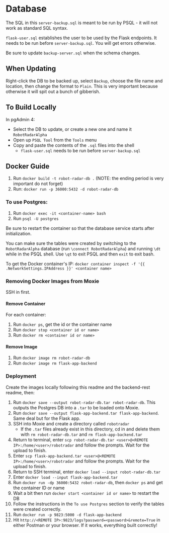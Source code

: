 # Database
The SQL in this `server-backup.sql` is meant to be run by PSQL - it will not work as 
standard SQL syntax. 

`flask-user.sql` establishes the user to be used by the Flask endpoints.  It needs to be run 
before `server-backup.sql`.  You will get errors otherwise.

Be sure to update `backup-server.sql` when the schema changes.

## When Updating
Right-click the DB to be backed up, select `Backup`, choose the file name and
location, then change the format to `Plain`.  This is very important because
otherwise it will spit out a bunch of gibberish. 

## To Build Locally
In pgAdmin 4:
- Select the DB to update, or create a new one and name it `RobotRadarAlpha`
- Open up `PSQL Tool` from the `Tools` menu
- Copy and paste the contents of the `.sql` files into the shell
  - `flask-user.sql` needs to be run before `server-backup.sql`

## Docker Guide 
1. Run `docker build -t robot-radar-db .`
(NOTE: the ending period is very important do not forget)
2. Run: `docker run -p 36000:5432 -d robot-radar-db`

### To use Postgres:
1. Run `docker exec -it <container-name> bash`
2. Run `psql -U postgres`

Be sure to restart the container so that the database service
starts after initialization.

You can make sure the tables were created by switching to the `RobotRadarAlpha`
database (run `\connect RobotRadarAlpha`) and running `\dt` while in the PSQL shell.
Use `\qt` to exit PSQL and then `exit` to exit bash.

To get the Docker container's IP:
`docker container inspect -f '{{ .NetworkSettings.IPAddress }}' <container name>`

### Removing Docker Images from Moxie
SSH in first.
#### Remove Container
For each container:
1. Run `docker ps`, get the id or the container name
2. Run `docker stop <container id or name>`
3. Run `docker rm <container id or name>`

#### Remove Image
1. Run `docker image rm robot-radar-db`
2. Run `docker image rm flask-app-backend`

### Deployment
Create the images locally following this readme and the backend-rest readme, then:
1. Run `docker save --output robot-radar-db.tar robot-radar-db`.  This outputs the
Postgres DB into a `.tar` to be loaded onto Moxie.
2. Run `docker save --output flask-app-backend.tar flask-app-backend`.  Same deal
but for the Flask app.
3. SSH into Moxie and create a directory called `robotradar`
   - If the `.tar` files already exist in this directory, cd in and delete them with `rm robot-radar-db.tar` and `rm flask-app-backend.tar`
4. Return to terminal, enter `scp robot-radar-db.tar <user>@<REMOTE IP>:/home/<user>/robotradar`
and follow the prompts.  Wait for the upload to finish.
5. Enter `scp flask-app-backend.tar <user>@<REMOTE IP>:/home/<user>/robotradar`
and follow the prompts.  Wait for the upload to finish.
6. Return to SSH terminal, enter `docker load --input robot-radar-db.tar`
7. Enter `docker load --input flask-app-backend.tar`
8. Run `docker run -dp 36000:5432 robot-radar-db`, then `docker ps` and get the container ID or name
9. Wait a bit then run `docker start <container id or name>` to restart the DB
10. Follow the instructions in the `To use Postgres` section to verify the tables 
were created correctly.
11. Run `docker run -p 9823:5000 -d flask-app-backend`
12. Hit `http://<REMOTE IP>:9823/logs?password=<password>&remote=True` in either Postman or your
browser.  If it works, everything built correctly!